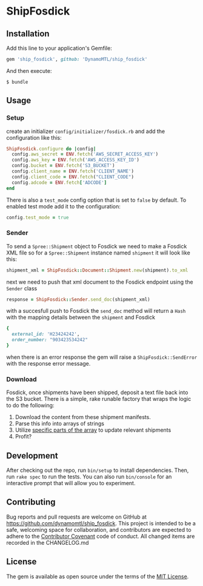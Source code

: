# ShipFosdick

## Installation

Add this line to your application's Gemfile:

```ruby
gem 'ship_fosdick', github: 'DynamoMTL/ship_fosdick'
```

And then execute:
```shell
$ bundle
```

## Usage

### Setup

create an initializer `config/initializer/fosdick.rb` and add the configuration like this:

```ruby
ShipFosdick.configure do |config|
  config.aws_secret = ENV.fetch('AWS_SECRET_ACCESS_KEY')
  config.aws_key = ENV.fetch('AWS_ACCESS_KEY_ID')
  config.bucket = ENV.fetch('S3_BUCKET')
  config.client_name = ENV.fetch('CLIENT_NAME')
  config.client_code = ENV.fetch("CLIENT_CODE")
  config.adcode = ENV.fetch['ADCODE']
end
```

There is also a `test_mode` config option that is set to `false` by default.
To enabled test mode add it to the configuration:

```ruby
config.test_mode = true
```

### Sender

To send a `Spree::Shipment` object to Fosdick we need to make a Fosdick XML file
so for a `Spree::Shipment` instance named `shipment` it will look like this:
```ruby
shipment_xml = ShipFosdick::Document::Shipment.new(shipment).to_xml
```
next we need to push that xml document to the Fosdick endpoint using the `Sender` class

```ruby
response = ShipFosdick::Sender.send_doc(shipment_xml)
```

with a succesfull push to Fosdick the `send_doc` method will return a `Hash` with the mapping details between the `shipment` and Fosdick
```ruby
{
  external_id: 'H23424242',
  order_number: "903423534242"
}
```

when there is an error response the gem will raise a `ShipFosdick::SendError` with
the response error message.

### Download

Fosdick, once shipments have been shipped, deposit a text file back into the S3 bucket.
There is a simple, rake runable factory that wraps the logic to do the following:

1. Download the content from these shipment manifests.
1. Parse this info into arrays of strings
1. Utilize [specific parts of the array][1] to update relevant shipments
1. Profit?

## Development

After checking out the repo, run `bin/setup` to install dependencies.
Then, run `rake spec` to run the tests. You can also run `bin/console` for an interactive prompt that will allow you to experiment.

## Contributing

Bug reports and pull requests are welcome on GitHub at https://github.com/dynamomtl/ship_fosdick.
This project is intended to be a safe,
welcoming space for collaboration,
and contributors are expected to adhere to the [Contributor Covenant](http://contributor-covenant.org) code of conduct.
All changed items are recorded in the CHANGELOG.md

## License

The gem is available as open source under the terms of the [MIT License](http://opensource.org/licenses/MIT).

[1]: https://github.com/DynamoMTL/ship_fosdick/blob/master/lib/ship_fosdick/shipment_updater.rb#L11-L19
